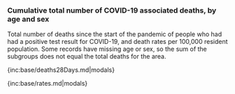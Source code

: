### Cumulative total number of COVID-19 associated deaths, by age and sex 

Total number of deaths since the start of the pandemic of people who had had a positive test result for COVID-19, and death rates per 100,000 resident population. Some records have missing age or sex, so the sum of the subgroups does not equal the total deaths for the area.

{inc:base/deaths28Days.md|modals}

{inc:base/rates.md|modals}
